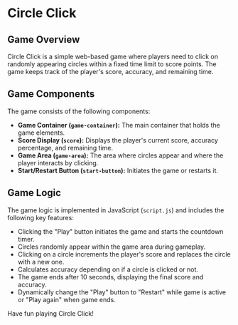 # Circle Click

## Game Overview
Circle Click is a simple web-based game where players need to click on randomly appearing circles within a fixed time limit to score points.
The game keeps track of the player's score, accuracy, and remaining time.

## Game Components

The game consists of the following components:

- **Game Container (`game-container`):** The main container that holds the game elements.
- **Score Display (`score`):** Displays the player's current score, accuracy percentage, and remaining time.
- **Game Area (`game-area`):** The area where circles appear and where the player interacts by clicking.
- **Start/Restart Button (`start-button`):** Initiates the game or restarts it.

## Game Logic

The game logic is implemented in JavaScript (`script.js`) and includes the following key features:

- Clicking the "Play" button initiates the game and starts the countdown timer.
- Circles randomly appear within the game area during gameplay.
- Clicking on a circle increments the player's score and replaces the circle with a new one.
- Calculates accuracy depending on if a circle is clicked or not.
- The game ends after 10 seconds, displaying the final score and accuracy.
- Dynamically change the "Play" button to "Restart" while game is active or "Play again" when game ends.
  
Have fun playing Circle Click!
